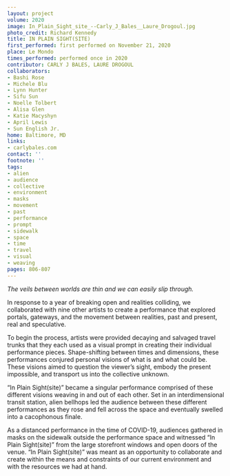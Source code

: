 ```yaml
---
layout: project
volume: 2020
image: In_Plain_Sight_site_--Carly_J_Bales__Laure_Drogoul.jpg
photo_credit: Richard Kennedy
title: IN PLAIN SIGHT(SITE)
first_performed: first performed on November 21, 2020
place: Le Mondo
times_performed: performed once in 2020
contributor: CARLY J BALES, LAURE DROGOUL
collaborators:
- Bashi Rose
- Michele Blu
- Lynn Hunter
- Sifu Sun
- Noelle Tolbert
- Alisa Glen
- Katie Macyshyn
- April Lewis
- Sun English Jr.
home: Baltimore, MD
links:
- carlybales.com
contact: ''
footnote: ''
tags:
- alien
- audience
- collective
- environment
- masks
- movement
- past
- performance
- prompt
- sidewalk
- space
- time
- travel
- visual
- weaving
pages: 806-807
---
```




*The veils between worlds are thin and we can easily slip through.*

In response to a year of breaking open and realities colliding, we collaborated with nine other artists to create a performance that explored portals, gateways, and the movement between realities, past and present, real and speculative.

To begin the process, artists were provided decaying and salvaged travel trunks that they each used as a visual prompt in creating their individual performance pieces. Shape-shifting between times and dimensions, these performances conjured personal visions of what is and what could be. These visions aimed to question the viewer’s sight, embody the present impossible, and transport us into the collective unknown.

“In Plain Sight(site)” became a singular performance comprised of these different visions weaving in and out of each other. Set in an interdimensional transit station, alien bellhops led the audience between these different performances as they rose and fell across the space and eventually swelled into a cacophonous finale.

As a distanced performance in the time of COVID-19, audiences gathered in masks on the sidewalk outside the performance space and witnessed “In Plain Sight(site)” from the large storefront windows and open doors of the venue. “In Plain Sight(site)” was meant as an opportunity to collaborate and create within the means and constraints of our current environment and with the resources we had at hand.
